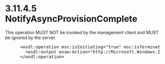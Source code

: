 <html dir="LTR" xmlns:mshelp="http://msdn.microsoft.com/mshelp" xmlns:ddue="http://ddue.schemas.microsoft.com/authoring/2003/5" xmlns:xlink="http://www.w3.org/1999/xlink" xmlns:tool="http://www.microsoft.com/tooltip">
 <body>
 <div id="header">
 <h1 class="heading">3.11.4.5 NotifyAsyncProvisionComplete</h1>
 </div>
 <div id="mainSection">
 <div id="mainBody">
 <div id="allHistory" class="saveHistory"></div>
 <div id="sectionSection0" class="section" name="collapseableSection">
 

<p>This operation MUST NOT be invoked by the management client
and MUST be ignored by the server.</p>

<dl>
<dd>
<div><pre> &lt;wsdl:operation msc:isInitiating=&quot;true&quot; msc:isTerminating=&quot;false&quot; name=&quot;NotifyAsyncProvisionComplete&quot;&gt;
   &lt;wsdl:output wsaw:Action=&quot;http://Microsoft.Windows.Ipam/IIpamAsyncProvision/NotifyAsyncProvisionComplete&quot; message=&quot;ipam:IIpamAsyncProvision_NotifyAsyncProvisionComplete_OutputCallbackMessage&quot; /&gt;
 &lt;/wsdl:operation&gt;
</pre></div>
</dd></dl>


 </div>
 </div>
 </div>
 </body>
</html>
